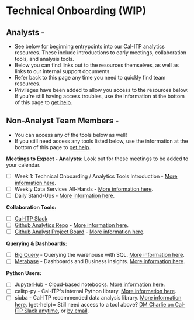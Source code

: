 # Technical Onboarding (WIP)
## Analysts -
* See below for beginning entrypoints into our Cal-ITP analytics resources. These include introductions to early meetings, collaboration tools, and analysis tools.
* Below you can find links out to the resources themselves, as well as links to our internal support documents.
* Refer back to this page any time you need to quickly find team resources.
* Privileges have been added to allow you access to the resources below. If you're still having access troubles, use the information at the bottom of this page to [get help](get-help).

## Non-Analyst Team Members -
* You can access any of the tools below as well!
* If you still need access any tools listed below, use the information at the bottom of this page to [get help](get-help).

**Meetings to Expect - Analysts:**
Look out for these meetings to be added to your calendar.

- [ ]  Week 1:  Technical Onboarding / Analytics Tools Introduction - [More information here](week-one-meeting).
- [ ]  Weekly Data Services All-Hands - [More information here](weekly-data-services).
- [ ]  Daily Stand-Ups - [More information here](daily-stand-ups).

**Collaboration Tools:**

- [ ] [Cal-ITP Slack](cal-itp.slack.com)
- [ ] [Github Analytics Repo](https://github.com/cal-itp/data-analyses) - [More information here](analytics-repo).
- [ ]  [Github Analyst Project Board](https://github.com/cal-itp/data-infra/projects/6)  - [More information here](analytics-project-board).

**Querying & Dashboards:**

- [ ]  [Big Query](https://console.cloud.google.com/bigquery/) - Querying the warehouse with SQL. [More information here](big-query).
- [ ]  [Metabase](https://dashboards.calitp.org/) - Dashboards and Business Insights. [More information here](metabase).

**Python Users:**

- [ ]  [JupyterHub](https://hubtest.k8s.calitp.jarv.us/) - Cloud-based notebooks. [More information here](jupyterhub).
- [ ]  calitp-py - Cal-ITP's internal Python library. [More information here](calitp).
- [ ]  siuba - Cal-ITP recommended data analysis library. [More information here](siuba).
(get-help)=
Still need access to a tool above? <a href="https://cal-itp.slack.com/team/U027GAVHFST" target="_blank">DM Charlie on Cal-ITP Slack anytime</a>, or <a href = "mailto: charlie.c@jarv.us?subject = Cal-ITP Access Issues&body = I need access to:">by email</a>.
